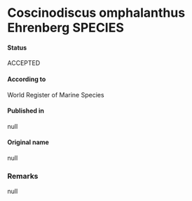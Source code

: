 Coscinodiscus omphalanthus Ehrenberg SPECIES
=======

#### Status
ACCEPTED

#### According to
World Register of Marine Species

#### Published in
null

#### Original name
null

### Remarks
null
